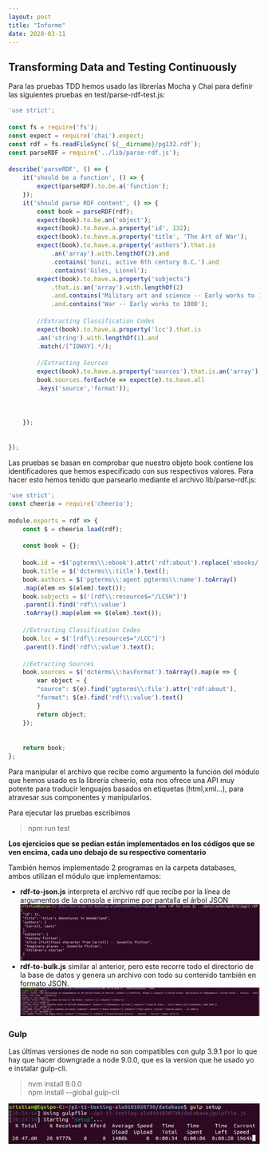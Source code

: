 ```yaml
---
layout: post
title: "Informe"
date: 2020-03-11
---
```

## Transforming Data and Testing Continuously

Para las pruebas TDD hemos usado las librerías Mocha y Chai para definir las siguientes pruebas en test/parse-rdf-test.js:
```js
'use strict';

const fs = require('fs');
const expect = require('chai').expect;
const rdf = fs.readFileSync(`${__dirname}/pg132.rdf`);
const parseRDF = require('../lib/parse-rdf.js');

describe('parseRDF', () => {
	it('should be a function', () => {
		expect(parseRDF).to.be.a('function');
	});
	it('should parse RDF content', () => {
		const book = parseRDF(rdf);
		expect(book).to.be.an('object');
		expect(book).to.have.a.property('id', 132);
		expect(book).to.have.a.property('title', 'The Art of War');
		expect(book).to.have.a.property('authors').that.is
			.an('array').with.lengthOf(2).and
			.contains('Sunzi, active 6th century B.C.').and
			.contains('Giles, Lionel');
		expect(book).to.have.a.property('subjects')
			.that.is.an('array').with.lengthOf(2)
			.and.contains('Military art and science -- Early works to 1800')
			.and.contains('War -- Early works to 1800');
		
		//Extracting Classification Codes
		expect(book).to.have.a.property('lcc').that.is
		.an('string').with.lengthOf(1).and
		.match(/[^IOWXY].*/);

		//Extracting Sources
		expect(book).to.have.a.property('sources').that.is.an('array');
		book.sources.forEach(e => expect(e).to.have.all
		.keys('source','format'));



	});


});
```
Las pruebas se basan en comprobar que nuestro objeto book contiene los identificadores que hemos especificado con sus respectivos valores. Para hacer esto hemos tenido que parsearlo mediante el archivo lib/parse-rdf.js:
```js
'use strict';
const cheerio = require('cheerio');

module.exports = rdf => {
	const $ = cheerio.load(rdf);

	const book = {};

	book.id = +$('pgterms\\:ebook').attr('rdf:about').replace('ebooks/','');
	book.title = $('dcterms\\:title').text();
	book.authors = $('pgterms\\:agent pgterms\\:name').toArray()
	.map(elem => $(elem).text());
	book.subjects = $('[rdf\\:resource$="/LCSH"]')
	.parent().find('rdf\\:value')
	.toArray().map(elem => $(elem).text());

	//Extracting Classification Codes
	book.lcc = $('[rdf\\:resource$="/LCC"]')
	.parent().find('rdf\\:value').text();

	//Extracting Sources
	book.sources = $('dcterms\\:hasFormat').toArray().map(e => {
		var object = {
		"source": $(e).find('pgterms\\:file').attr('rdf:about'),
		"format": $(e).find('rdf\\:value').text()
		}
		return object;
	});


	return book;
};
```
Para manipular el archivo que recibe como argumento la función del módulo que hemos usado es la librería cheerio, esta nos ofrece una API muy potente para traducir lenguajes basados en etiquetas (html,xml...), para atravesar sus componentes y manipularlos.  

Para ejecutar las pruebas escribimos  
> npm run test  

**Los ejercicios que se pedían están implementados en los códigos que se ven encima, cada uno debajo de su respectivo comentario**

También hemos implementado 2 programas en la carpeta databases, ambos utilizan el módulo que implementamos:
*   **rdf-to-json.js** interpreta el archivo rdf que recibe por la línea de argumentos de la consola e imprime por pantalla el árbol JSON
![to-json](img/to-json.png)
*   **rdf-to-bulk.js** similar al anterior, pero este recorre todo el directorio de la base de datos y genera un archivo con todo su contenido también en formato JSON.
![to-bulk](img/to-bulk.png)

### Gulp
Las últimas versiones de node no son compatibles con gulp 3.9.1 por lo que hay que hacer downgrade a node 9.0.0, que es la version que he usado yo e instalar gulp-cli.  
> nvm install 9.0.0  
> npm install --global gulp-cli  
  
![gulp](img/gulp.png)

